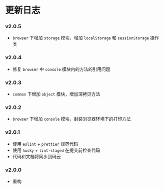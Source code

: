 # 更新日志

### v2.0.5
- `browser` 下增加 `storage` 模块，增加 `localStorage` 和 `sessionStorage` 操作类

### v2.0.4
- 修复 `browser` 中 `console` 模块内的方法的引用问题

### v2.0.3
- `common` 下增加 `object` 模块，增加深拷贝方法

### v2.0.2
- `browser` 下增加 `console` 模块，封装浏览器环境下的打印方法

### v2.0.1
- 使用 `eslint` + `prettier` 规范代码
- 使用 `husky` + `lint-staged` 在提交前检查代码
- 代码和文档将同步到码云

### v2.0.0
- 重构

